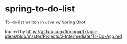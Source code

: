 # spring-to-do-list
To-do list written in Java w/ Spring Boot

Inpired by https://github.com/florinpop17/app-ideas/blob/master/Projects/2-Intermediate/To-Do-App.md
